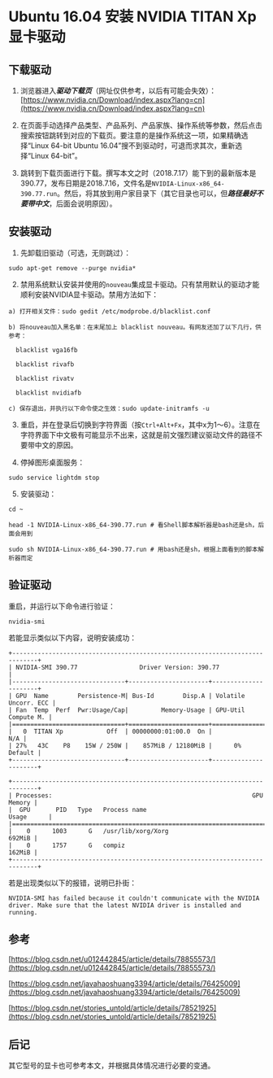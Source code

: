 <meta http-equiv="Content-Type" content="text/html; charset=utf-8">

# Ubuntu 16.04 安装 NVIDIA TITAN Xp 显卡驱动

## 下载驱动

1. 浏览器进入***驱动下载页***（网址仅供参考，以后有可能会失效）：[https://www.nvidia.cn/Download/index.aspx?lang=cn](https://www.nvidia.cn/Download/index.aspx?lang=cn)

2. 在页面手动选择产品类型、产品系列、产品家族、操作系统等参数，然后点击搜索按钮跳转到对应的下载页。要注意的是操作系统这一项，如果精确选择“Linux 64-bit Ubuntu 16.04”搜不到驱动时，可退而求其次，重新选择“Linux 64-bit”。

3. 跳转到下载页面进行下载。撰写本文之时（2018.7.17）能下到的最新版本是390.77，发布日期是2018.7.16，文件名是`NVIDIA-Linux-x86_64-390.77.run`。然后，将其放到用户家目录下（其它目录也可以，但***路径最好不要带中文***，后面会说明原因）。

## 安装驱动

1. 先卸载旧驱动（可选，无则跳过）：

```
sudo apt-get remove --purge nvidia*
```

2. 禁用系统默认安装并使用的`nouveau`集成显卡驱动。只有禁用默认的驱动才能顺利安装NVIDIA显卡驱动。禁用方法如下：

```
a) 打开相关文件：sudo gedit /etc/modprobe.d/blacklist.conf

b) 将nouveau加入黑名单：在末尾加上 blacklist nouveau。有网友还加了以下几行，供参考：

  blacklist vga16fb

  blacklist rivafb

  blacklist rivatv

  blacklist nvidiafb

c) 保存退出，并执行以下命令使之生效：sudo update-initramfs -u
```

3. 重启，并在登录后切换到字符界面（按`Ctrl+Alt+Fx`，其中x为1～6）。注意在字符界面下中文极有可能显示不出来，这就是前文强烈建议驱动文件的路径不要带中文的原因。

4. 停掉图形桌面服务：

```
sudo service lightdm stop
```

5. 安装驱动：

```
cd ~

head -1 NVIDIA-Linux-x86_64-390.77.run # 看Shell脚本解析器是bash还是sh，后面会用到

sudo sh NVIDIA-Linux-x86_64-390.77.run # 用bash还是sh，根据上面看到的脚本解析器而定
```

## 验证驱动

重启，并运行以下命令进行验证：

```
nvidia-smi
```

若能显示类似以下内容，说明安装成功：

```
+-----------------------------------------------------------------------------+
| NVIDIA-SMI 390.77                 Driver Version: 390.77                    |
|-------------------------------+----------------------+----------------------+
| GPU  Name        Persistence-M| Bus-Id        Disp.A | Volatile Uncorr. ECC |
| Fan  Temp  Perf  Pwr:Usage/Cap|         Memory-Usage | GPU-Util  Compute M. |
|===============================+======================+======================|
|   0  TITAN Xp            Off  | 00000000:01:00.0  On |                  N/A |
| 27%   43C    P8    15W / 250W |    857MiB / 12180MiB |      0%      Default |
+-------------------------------+----------------------+----------------------+

+-----------------------------------------------------------------------------+
| Processes:                                                       GPU Memory |
|  GPU       PID   Type   Process name                             Usage      |
|=============================================================================|
|    0      1003      G   /usr/lib/xorg/Xorg                           692MiB |
|    0      1757      G   compiz                                       162MiB |
+-----------------------------------------------------------------------------+
```

若是出现类似以下的报错，说明已扑街：

```
NVIDIA-SMI has failed because it couldn't communicate with the NVIDIA driver. Make sure that the latest NVIDIA driver is installed and running.
```

## 参考

[https://blog.csdn.net/u012442845/article/details/78855573/](https://blog.csdn.net/u012442845/article/details/78855573/)

[https://blog.csdn.net/javahaoshuang3394/article/details/76425009](https://blog.csdn.net/javahaoshuang3394/article/details/76425009)

[https://blog.csdn.net/stories_untold/article/details/78521925](https://blog.csdn.net/stories_untold/article/details/78521925)

## 后记

其它型号的显卡也可参考本文，并根据具体情况进行必要的变通。

